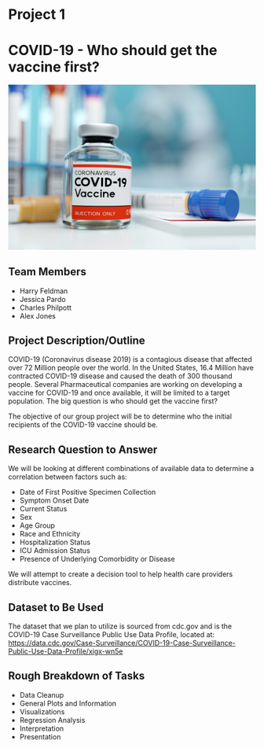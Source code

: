 # Project 1

# COVID-19 - Who should get the vaccine first?

![COVID-19 Vaccine](Images/COVID-19_Coronavirus_Vaccine.jpg)

## Team Members

* Harry Feldman
* Jessica Pardo
* Charles Philpott
* Alex Jones

## Project Description/Outline

COVID-19 (Coronavirus disease 2019) is a contagious disease that affected over 72 Million people over the world. In the United States, 16.4 Million have contracted COVID-19 disease and caused the death of 300 thousand people. Several Pharmaceutical companies are working on developing a vaccine for COVID-19 and once available, it will be limited to a target population. The big question is who should get the vaccine first?

The objective of our group project will be to determine who the initial recipients of the COVID-19 vaccine should be.


## Research Question to Answer

We will be looking at different combinations of available data to determine a correlation between factors such as:

* Date of First Positive Specimen Collection
* Symptom Onset Date
* Current Status
* Sex
* Age Group
* Race and Ethnicity
* Hospitalization Status
* ICU Admission Status
* Presence of Underlying Comorbidity or Disease

We will attempt to create a decision tool to help health care providers distribute vaccines.

## Dataset to Be Used

The dataset that we plan to utilize is sourced from cdc.gov and is the COVID-19 Case Surveillance Public Use Data Profile, located at:
https://data.cdc.gov/Case-Surveillance/COVID-19-Case-Surveillance-Public-Use-Data-Profile/xigx-wn5e

## Rough Breakdown of Tasks

* Data Cleanup
* General Plots and Information
* Visualizations
* Regression Analysis
* Interpretation
* Presentation

